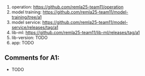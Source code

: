 1. operation: https://github.com/remla25-team11/operation
2. model training: https://github.com/remla25-team11/model-training/tree/a1
3. model service: https://github.com/remla25-team11/model-service/releases/tag/a1
4. lib-ml: https://github.com/remla25-team11/lib-ml/releases/tag/a1
5. lib-version: TODO
6. app: TODO

## Comments for A1: 
- TODO
